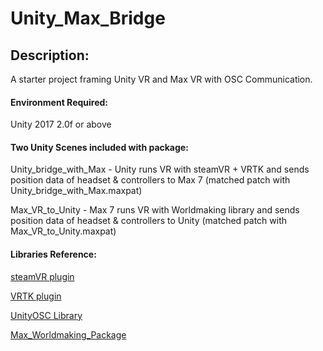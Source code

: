 # Unity_Max_Bridge

## Description:
A starter project framing Unity VR and Max VR with OSC Communication.

#### Environment Required:
Unity 2017 2.0f or above

#### Two Unity Scenes included with package:
Unity_bridge_with_Max - Unity runs VR with steamVR + VRTK and sends position data of headset & controllers to Max 7
(matched patch with Unity_bridge_with_Max.maxpat)


Max_VR_to_Unity - Max 7 runs VR with Worldmaking library and sends position data of headset & controllers to Unity
(matched patch with Max_VR_to_Unity.maxpat)

#### Libraries Reference:
[steamVR plugin](https://github.com/ValveSoftware/steamvr_unity_plugin/tree/master/Assets/SteamVR)

[VRTK plugin](https://vrtoolkit.readme.io/)

[UnityOSC Library](https://github.com/thomasfredericks/UnityOSC) 

[Max_Worldmaking_Package](https://github.com/worldmaking/Max_Worldmaking_Package)